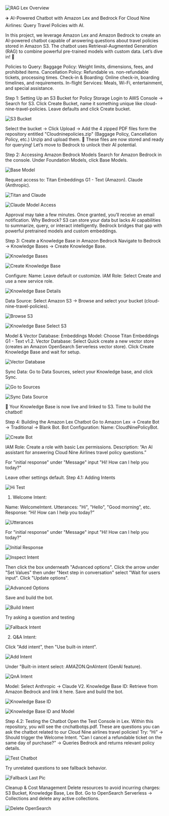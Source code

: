 ![RAG Lex Overview](ss/RAGLEXpic.jpeg)




✈️ AI-Powered Chatbot with Amazon Lex and Bedrock
For Cloud Nine Airlines: Query Travel Policies with AI.

In this project, we leverage Amazon Lex and Amazon Bedrock to create an AI-powered chatbot capable of answering questions about travel policies stored in Amazon S3. The chatbot uses Retrieval-Augmented Generation (RAG) to combine powerful pre-trained models with custom data. Let’s dive in! 🚀

Policies to Query:
Baggage Policy: Weight limits, dimensions, fees, and prohibited items.
Cancellation Policy: Refundable vs. non-refundable tickets, processing times.
Check-in & Boarding: Online check-in, boarding timelines, and requirements.
In-flight Services: Meals, Wi-Fi, entertainment, and special assistance.


Step 1: Setting Up an S3 Bucket for Policy Storage
Login to AWS Console → Search for S3.
Click Create Bucket, name it something unique like cloud-nine-travel-policies. Leave defaults and click Create bucket.

![S3 Bucket](ss/s3-bucket.png) 



Select the bucket → Click Upload → Add the 4 zipped PDF files form the repository entitled "Cloudninepolicies.zip"  (Baggage Policy, Cancellation Policy, etc.) Unzip and upload them.
🎉 These files are now stored and ready for querying! Let’s move to Bedrock to unlock their AI potential.


Step 2: Accessing Amazon Bedrock Models
Search for Amazon Bedrock in the console.
Under Foundation Models, click Base Models.


![Base Model](ss/base-model.png)  



Request access to:
Titan Embeddings G1 - Text (Amazon).
Claude (Anthropic).


![Titan and Claude](ss/titanclaude.png) 



![Claude Model Access](ss/claudemodelaccess.png) 



Approval may take a few minutes. Once granted, you’ll receive an email notification.
Why Bedrock?
S3 can store your data but lacks AI capabilities to summarize, query, or interact intelligently. Bedrock bridges that gap with powerful pretrained models and custom embeddings.


Step 3: Create a Knowledge Base in Amazon Bedrock
Navigate to Bedrock → Knowledge Bases → Create Knowledge Base.


![Knowledge Bases](ss/kbases.png) 



![Create Knowledge Base](ss/createkb.png)  



Configure:
Name: Leave default or customize.
IAM Role: Select Create and use a new service role.


![Knowledge Base Details](ss/kbdetails.png) 



Data Source: Select Amazon S3 → Browse and select your bucket (cloud-nine-travel-policies).



![Browse S3](ss/browses3.png) 




![Knowledge Base Select S3](ss/kbselects3.png) 



Model & Vector Database:
Embeddings Model: Choose Titan Embeddings G1 - Text v1.2.
Vector Database: Select Quick create a new vector store (creates an Amazon OpenSearch Serverless vector store).
Click Create Knowledge Base and wait for setup.


![Vector Database](ss/vectordb.png)



Sync Data: Go to Data Sources, select your Knowledge base, and click Sync.



![Go to Sources](ss/go2sources.png)  



![Sync Data Source](ss/syncdatasource.png)  



🎯 Your Knowledge Base is now live and linked to S3. Time to build the chatbot!


Step 4: Building the Amazon Lex Chatbot
Go to Amazon Lex → Create Bot → Traditional → Blank Bot.
Bot Configuration:
Name: CloudNinePolicyBot.


![Create Bot](ss/createbot.png)  


IAM Role: Create a role with basic Lex permissions.
Description: “An AI assistant for answering Cloud Nine Airlines travel policy questions.”

For "initial response" under "Message" input "Hi! How can I help you today?" 


Leave other settings default.
Step 4.1: Adding Intents

![Hi Test](ss/HI.png) 


1. Welcome Intent:

Name: WelcomeIntent.
Utterances: "Hi", "Hello", "Good morning", etc.
Response: “Hi! How can I help you today?”


![Utterances](ss/u.png)


For "initial response" under "Message" input "Hi! How can I help you today?" 



![Initial Response](ss/initalresponse.png)  



![Inspect Intent](ss/inspect.png)  




Then click the box underneath "Advanced options". Click the arrow under "Set Values" then under "Next step in conversation" select "Wait for users input". Click "Update options".



![Advanced Options](ss/advanceoptions.png)  



Save and build the bot.


![Build Intent](ss/buildintent.png)  



Try asking a question and testing


![Fallback Intent](ss/fallbackintent.png) 


2. Q&A Intent:

Click "Add intent", then "Use built-in intent".


![Add Intent](ss/addintent.png)  



Under "Built-in intent select: AMAZON.QnAIntent (GenAI feature).


![QnA Intent](ss/qnaintent.png)    



Model: Select Anthropic → Claude V2.
Knowledge Base ID: Retrieve from Amazon Bedrock and link it here.
Save and build the bot.

![Knowledge Base ID](ss/kbID.png)  



![Knowledge Base ID and Model](ss/kbIDandmodel.png)  



Step 4.2: Testing the Chatbot
Open the Test Console in Lex.
Within this repository, you will see the cnchatbotqs.pdf. These are questions you can ask the chatbot related to our Cloud Nine airlines travel policies!
Try:
“Hi” → Should trigger the Welcome Intent.
“Can I cancel a refundable ticket on the same day of purchase?” → Queries Bedrock and returns relevant policy details.


![Test Chatbot](ss/testchatbot.png)  



Try unrelated questions to see fallback behavior.


![Fallback Last Pic](ss/fallbacklastpic.png)  




Cleanup & Cost Management
Delete resources to avoid incurring charges:
S3 Bucket, Knowledge Base, Lex Bot.
Go to OpenSearch Serverless → Collections and delete any active collections.

![Delete OpenSearch](ss/deleteopensearch.png) 
